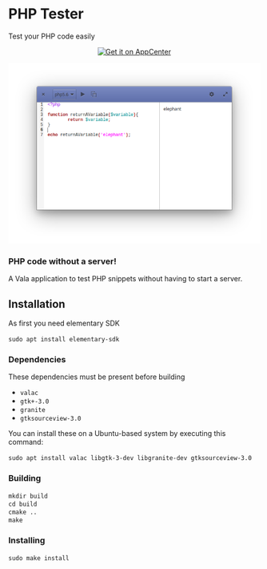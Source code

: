 # PHP Tester
Test your PHP code easily
 
<p align="center">
    <a href="<p align="center">
    <a href="https://appcenter.elementary.io/com.github.bartzaalberg.php-tester">
        <img src="https://appcenter.elementary.io/badge.svg" alt="Get it on AppCenter">
    </a>
</p>

<p align="center"> 
    <img  
    src="https://raw.githubusercontent.com/bartzaalberg/php-tester/master/screenshot.png" /> 
</p>

### PHP code without a server!

A Vala application to test PHP snippets without having to start a server.

## Installation

As first you need elementary SDK

 `sudo apt install elementary-sdk`

### Dependencies

These dependencies must be present before building
 - `valac`
 - `gtk+-3.0`
 - `granite`
 - `gtksourceview-3.0`

 You can install these on a Ubuntu-based system by executing this command:
 
 `sudo apt install valac libgtk-3-dev libgranite-dev gtksourceview-3.0`

### Building
```
mkdir build
cd build
cmake ..
make
```

### Installing
`sudo make install`
